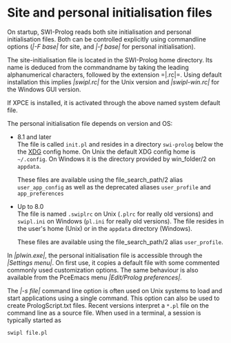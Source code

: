 # Site and personal initialisation files

On startup, SWI-Prolog reads both site initialisation and personal
initialisation files. Both can be controlled explicitly using
commandline options (*|-F base|* for site, and *|-f base|* for personal
initialisation).

The site-initialisation file is located in the SWI-Prolog home
directory. Its name is deduced from the commandname by taking the
leading alphanumerical characters, followed by the extension =|.rc|=.
Using default installation this implies *|swipl.rc|* for the Unix version
and *|swipl-win.rc|* for the Windows GUI version.

If XPCE is installed, it is activated through the above named system
default file.

The personal initialisation file depends on version and OS:

  - 8.1 and later <br>
    The file is called `init.pl` and resides in a directory
    `swi-prolog` below the the [XDG](https://wiki.archlinux.org/index.php/XDG_Base_Directory) config home.  On Unix the
    default XDG config home is ``~/.config``.  On Windows it
    is the directory provided by win_folder/2 on `appdata`.

    These files are available using the file_search_path/2 alias
    `user_app_config` as well as the deprecated aliases
    `user_profile` and `app_preferences`

  - Up to 8.0 <br>
    The file is named ``.swiplrc`` on Unix (``.plrc`` for really old
    versions) and ``swipl.ini`` on Windows (``pl.ini`` for really old
    versions).  The file resides in the user's home (Unix) or in the
    ``appdata`` directory (Windows).

    These files are available using the file_search_path/2 alias
    `user_profile`.

In *|plwin.exe|*, the personal initialisation file is accessible through
the *|Settings menu|*. On first use, it copies a default file with some
commented commonly used customization options. The same behaviour is
also available from the PceEmacs menu _|Edit/Prolog preferences|_.

The *|-s file|* command line option is often used on Unix systems to
load and start applications using a single command. This option can also
be used to create PrologScript.txt files. Recent versions interpret a
``*.pl`` file on the command line as a source file. When used in a
terminal, a session is typically started as

    swipl file.pl

